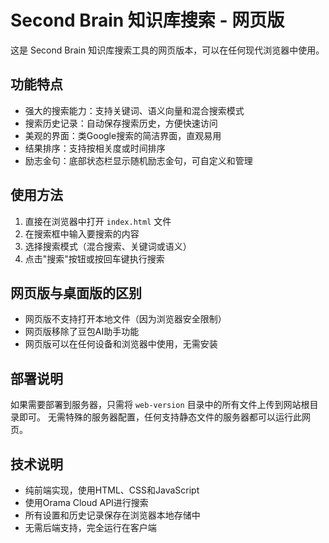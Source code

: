 # Second Brain 知识库搜索 - 网页版

这是 Second Brain 知识库搜索工具的网页版本，可以在任何现代浏览器中使用。

## 功能特点

- 强大的搜索能力：支持关键词、语义向量和混合搜索模式
- 搜索历史记录：自动保存搜索历史，方便快速访问
- 美观的界面：类Google搜索的简洁界面，直观易用
- 结果排序：支持按相关度或时间排序
- 励志金句：底部状态栏显示随机励志金句，可自定义和管理

## 使用方法

1. 直接在浏览器中打开 `index.html` 文件
2. 在搜索框中输入要搜索的内容
3. 选择搜索模式（混合搜索、关键词或语义）
4. 点击"搜索"按钮或按回车键执行搜索

## 网页版与桌面版的区别

- 网页版不支持打开本地文件（因为浏览器安全限制）
- 网页版移除了豆包AI助手功能
- 网页版可以在任何设备和浏览器中使用，无需安装

## 部署说明

如果需要部署到服务器，只需将 `web-version` 目录中的所有文件上传到网站根目录即可。
无需特殊的服务器配置，任何支持静态文件的服务器都可以运行此网页。

## 技术说明

- 纯前端实现，使用HTML、CSS和JavaScript
- 使用Orama Cloud API进行搜索
- 所有设置和历史记录保存在浏览器本地存储中
- 无需后端支持，完全运行在客户端 